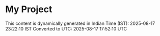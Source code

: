 # My Project

This content is dynamically generated in Indian Time (IST): 2025-08-17 23:22:10 IST
Converted to UTC: 2025-08-17 17:52:10 UTC
